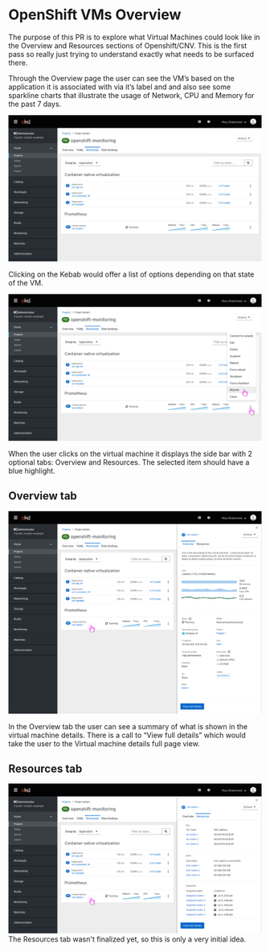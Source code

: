 # OpenShift VMs Overview

The purpose of this PR is to explore what Virtual Machines could look like in the Overview and Resources sections of Openshift/CNV.
This is the first pass so really just trying to understand exactly what needs to be surfaced there.

Through the Overview page the user can see the VM’s based on the application it is associated with via it’s label and and also see some sparkline charts that illustrate the usage of Network, CPU and Memory for the past 7 days.

![sparkline](Openshift-overview-virtual-machine-sparkline.png)

Clicking on the Kebab would offer a list of options depending on that state of the VM.

![dropdown menu options](Openshift-overview-virtual-machine-dropdown.png)

When the user clicks on the virtual machine it displays the side bar with 2 optional tabs: Overview and Resources. The selected item should have a blue highlight.

## Overview tab

![overview tab](Openshift-overview-virtual-machine-overviewtab.png)

In the Overview tab the user can see a summary of what is shown in the virtual machine details. There is a call to “View full details” which would take the user to the Virtual machine details full page view.

## Resources tab

![resources tab](Openshift-overview-virtual-machine-resourcetab.png)
The Resources tab wasn't finalized yet, so this is only a very initial idea.

